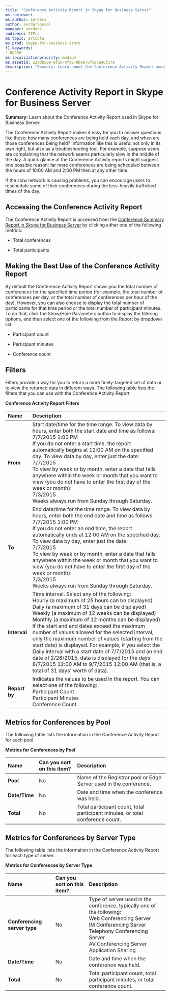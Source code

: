 ```yaml
---
title: "Conference Activity Report in Skype for Business Server"
ms.reviewer: 
ms.author: serdars
author: SerdarSoysal
manager: serdars
audience: ITPro
ms.topic: article
ms.prod: skype-for-business-itpro
f1.keywords:
- NOCSH
ms.localizationpriority: medium
ms.assetid: 22ddb509-af16-4fc8-9b98-6f58caa6f37e
description: "Summary: Learn about the Conference Activity Report used in Skype for Business Server."
---
```


# Conference Activity Report in Skype for Business Server
 
**Summary:** Learn about the Conference Activity Report used in Skype for Business Server.
  
The Conference Activity Report makes it easy for you to answer questions like these: how many conferences are being held each day, and when are those conferences being held? Information like this is useful not only in its own right, but also as a troubleshooting tool. For example, suppose users are complaining that the network seems particularly slow in the middle of the day. A quick glance at the Conference Activity reports might suggest one possible reason: far more conferences are being scheduled between the hours of 10:00 AM and 2:00 PM then at any other time.
  
If the slow network is causing problems, you can encourage users to reschedule some of their conferences during the less-heavily trafficked times of the day.
  
## Accessing the Conference Activity Report

The Conference Activity Report is accessed from the [Conference Summary Report in Skype for Business Server](conference-summary-report.md) by clicking either one of the following metrics:
  
- Total conferences
    
- Total participants
    
## Making the Best Use of the Conference Activity Report

By default the Conference Activity Report shows you the total number of conferences for the specified time period (for example, the total number of conferences per day, or the total number of conferences per hour of the day). However, you can also choose to display the total number of participants for that time period or the total number of participant minutes. To do that, click the Show/Hide Parameters button to display the filtering options, and then select one of the following from the Report by dropdown list:
  
- Participant count
    
- Participant minutes
    
- Conference count
    
## Filters

Filters provide a way for you to return a more finely-targeted set of data or to view the returned data in different ways. The following table lists the filters that you can use with the Conference Activity Report.
  
**Conference Activity Report Filters**

|**Name**|**Description**|
|:-----|:-----|
|**From** <br/> |Start date/time for the time range. To view data by hours, enter both the start date and time as follows:  <br/> 7/7/2015 1:00 PM  <br/> If you do not enter a start time, the report automatically begins at 12:00 AM on the specified day. To view data by day, enter just the date:  <br/> 7/7/2015  <br/> To view by week or by month, enter a date that falls anywhere within the week or month that you want to view (you do not have to enter the first day of the week or month):  <br/> 7/3/2015  <br/> Weeks always run from Sunday through Saturday.  <br/> |
|**To** <br/> |End date/time for the time range. To view data by hours, enter both the end date and time as follows:  <br/> 7/7/2015 1:00 PM  <br/> If you do not enter an end time, the report automatically ends at 12:00 AM on the specified day. To view data by day, enter just the date:  <br/> 7/7/2015  <br/> To view by week or by month, enter a date that falls anywhere within the week or month that you want to view (you do not have to enter the first day of the week or month):  <br/> 7/3/2015  <br/> Weeks always run from Sunday through Saturday.  <br/> |
|**Interval** <br/> | Time interval. Select any of the following: <br/>  Hourly (a maximum of 25 hours can be displayed) <br/>  Daily (a maximum of 31 days can be displayed) <br/>  Weekly (a maximum of 12 weeks can be displayed) <br/>  Monthly (a maximum of 12 months can be displayed) <br/>  If the start and end dates exceed the maximum number of values allowed for the selected interval, only the maximum number of values (starting from the start date) is displayed. For example, if you select the Daily interval with a start date of 7/7/2015 and an end date of 2/28/2015, data is displayed for the days 8/7/2015 12:00 AM to 9/7/2015 12:00 AM (that is, a total of 31 days' worth of data). <br/> |
|**Report by** <br/> | Indicates the values to be used in the report. You can select one of the following: <br/>  Participant Count <br/>  Participant Minutes <br/>  Conference Count <br/> |
   
## Metrics for Conferences by Pool

The following table lists the information in the Conference Activity Report for each pool.
  
**Metrics for Conferences by Pool**

|**Name**|**Can you sort on this item?**|**Description**|
|:-----|:-----|:-----|
|**Pool** <br/> |No  <br/> |Name of the Registrar pool or Edge Server used in the conference.  <br/> |
|**Date/Time** <br/> |No  <br/> |Date and time when the conference was held.  <br/> |
|**Total** <br/> |No  <br/> |Total participant count, total participant minutes, or total conference count.  <br/> |
   
## Metrics for Conferences by Server Type

The following table lists the information in the Conference Activity Report for each type of server.
  
**Metrics for Conferences by Server Type**

|**Name**|**Can you sort on this item?**|**Description**|
|:-----|:-----|:-----|
|**Conferencing server type** <br/> |No  <br/> | Type of server used in the conference, typically one of the following: <br/>  Web Conferencing Server <br/>  IM Conferencing Server <br/>  Telephony Conferencing Server <br/>  AV Conferencing Server <br/>  Application Sharing <br/> |
|**Date/Time** <br/> |No  <br/> |Date and time when the conference was held.  <br/> |
|**Total** <br/> |No  <br/> |Total participant count, total participant minutes, or total conference count.  <br/> |
   

